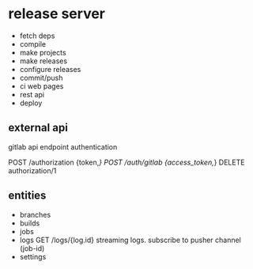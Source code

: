 **release server**
====

- fetch deps
- compile
- make projects
- make releases
- configure releases
- commit/push
- ci web pages
- rest api
- deploy

**external api**
---
gitlab api endpoint
authentication

POST /authorization
{token,_}
POST /auth/gitlab
{access_token,_}
DELETE authorization/1

## entities
* branches
* builds
* jobs
* logs GET /logs/{log.id}
streaming logs. subscribe to pusher channel (job-id)
* settings
